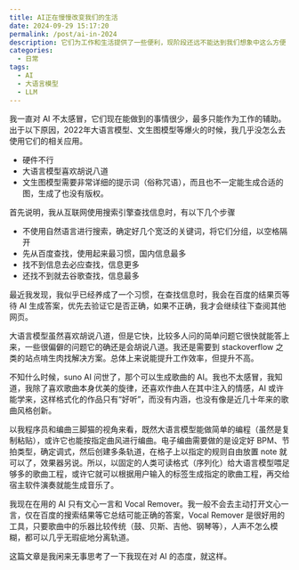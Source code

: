 ```yaml
---
title: AI正在慢慢改变我们的生活
date: 2024-09-29 15:17:20
permalink: /post/ai-in-2024
description: 它们为工作和生活提供了一些便利，现阶段还远不能达到我们想象中这么方便
categories:
  - 日常
tags:
  - AI
  - 大语言模型
  - LLM
---
```


我一直对 AI 不太感冒，它们现在能做到的事情很少，最多只能作为工作的辅助。出于以下原因，2022年大语言模型、文生图模型等爆火的时候，我几乎没怎么去使用它们的相关应用。
+ 硬件不行
+ 大语言模型喜欢胡说八道
+ 文生图模型需要非常详细的提示词（俗称咒语），而且也不一定能生成合适的图，生成了也没有版权。

首先说明，我从互联网使用搜索引擎查找信息时，有以下几个步骤
+ 不使用自然语言进行搜索，确定好几个宽泛的关键词，将它们分组，以空格隔开
+ 先从百度查找，使用起来最习惯，国内信息最多
+ 找不到信息去必应查找，信息更多
+ 还找不到就去谷歌查找，信息最多

最近我发现，我似乎已经养成了一个习惯，在查找信息时，我会在百度的结果页等待 AI 生成答案，优先去验证它是否正确，如果不正确，我才会继续往下查阅其他网页。

大语言模型虽然喜欢胡说八道，但是它快，比较多人问的简单问题它很快就能答上来，一些很偏僻的问题它的确还是会胡说八道。我还是需要到 stackoverflow 之类的站点啃生肉找解决方案。总体上来说能提升工作效率，但提升不高。

不知什么时候，suno AI 问世了，那个可以生成歌曲的 AI。我也不太感冒，我知道，我除了喜欢歌曲本身优美的旋律，还喜欢作曲人在其中注入的情感，AI 或许能学来，这样格式化的作品只有“好听”，而没有内涵，也没有像是近几十年来的歌曲风格创新。

以我程序员和编曲三脚猫的视角来看，既然大语言模型能做简单的编程（虽然是复制粘贴），或许它也能按指定曲风进行编曲。电子编曲需要做的是设定好 BPM、节拍类型，确定调式，然后创建多条轨道，在格子上以指定的规则自由放置 note 就可以了，效果器另说。所以，以固定的人类可读格式（序列化）给大语言模型喂足够多的歌曲工程，或许它就可以根据用户输入的标签生成指定的歌曲工程，再交给宿主软件演奏就能生成音乐了。

我现在在用的 AI 只有文心一言和 Vocal Remover。我一般不会去主动打开文心一言，仅在百度的搜索结果等它总结可能正确的答案，Vocal Remover 是很好用的工具，只要歌曲中的乐器比较传统（鼓、贝斯、吉他、钢琴等），人声不怎么模糊，都可以几乎无瑕疵地分离轨道。

这篇文章是我闲来无事思考了一下我现在对 AI 的态度，就这样。
